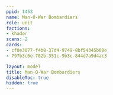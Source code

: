 ```yaml
---
ppid: 1453
name: Man-O-War Bombardiers
role: unit
factions:
- khador
scans: 2
cards:
- cf8e3077-f4b8-37d4-9749-8bf54345b08e
- 797b3c6e-702b-351c-9b3c-844d7a9d4ac3

layout: model
title: Man-O-War Bombardiers
disableToc: true
hidden: true
---
```

